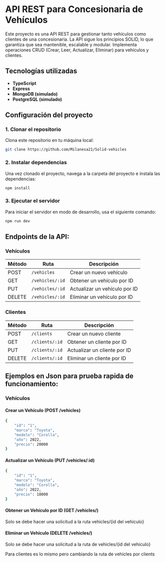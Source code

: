 # API REST para Concesionaria de Vehículos

Este proyecto es una API REST para gestionar tanto vehículos como clientes de una concesionaria. La API sigue los principios SOLID, lo que garantiza que sea mantenible, escalable y modular. Implementa operaciones CRUD (Crear, Leer, Actualizar, Eliminar) para vehículos y clientes.

## Tecnologías utilizadas

- **TypeScript**
- **Express**
- **MongoDB (simulado)**
- **PostgreSQL (simulado)**

## Configuración del proyecto

### 1. Clonar el repositorio

Clona este repositorio en tu máquina local:

```bash
git clone https://github.com/Milanesa21/Solid-vehicles
```

### 2. Instalar dependencias

Una vez clonado el proyecto, navega a la carpeta del proyecto e instala las dependencias:

```bash
npm install
```

### 3. Ejecutar el servidor

Para iniciar el servidor en modo de desarrollo, usa el siguiente comando:

```bash
npm run dev
```

## Endpoints de la API:

### Vehículos

| Método | Ruta               | Descripción                          |
|--------|--------------------|--------------------------------------|
| POST   | `/vehicles`         | Crear un nuevo vehículo              |
| GET    | `/vehicles/:id`     | Obtener un vehículo por ID           |
| PUT    | `/vehicles/:id`     | Actualizar un vehículo por ID        |
| DELETE | `/vehicles/:id`     | Eliminar un vehículo por ID          |

### Clientes

| Método | Ruta               | Descripción                          |
|--------|--------------------|--------------------------------------|
| POST   | `/clients`          | Crear un nuevo cliente               |
| GET    | `/clients/:id`      | Obtener un cliente por ID            |
| PUT    | `/clients/:id`      | Actualizar un cliente por ID         |
| DELETE | `/clients/:id`      | Eliminar un cliente por ID           |

## Ejemplos en Json para prueba rapida de funcionamiento:

### Vehículos

#### Crear un Vehículo (POST /vehicles)
```bash 
{
    "id": "1",
    "marca": "Toyota",
    "modelo": "Corolla",
    "año": 2022,
    "precio": 20000
}
```

#### Actualizar un Vehículo (PUT /vehicles/:id)
```bash
{
    "id": "1",
    "marca": "Toyota",
    "modelo": "Corolla",
    "año": 2022,
    "precio": 18000
}
```

#### Obtener un Vehículo por ID (GET /vehicles/)

Solo se debe hacer una solicitud a la ruta vehicles/{id del vehiculo}

#### Eliminar un Vehículo (DELETE /vehicles/)

Solo se debe hacer una solicitud a la ruta de vehicles/{id del vehiculo}

Para clientes es lo mismo pero cambiando la ruta de vehicles por clients


